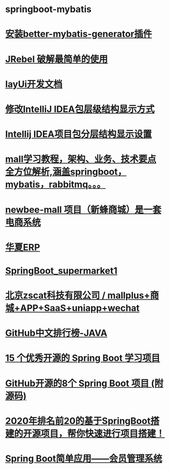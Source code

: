 # springboot-mybatis
# <a href="https://plugins.jetbrains.com/plugin/11021-better-mybatis-generator">安装better-mybatis-generator插件</a>
# <a href="https://juejin.im/post/6844903950781677582">JRebel 破解最简单的使用</a> 
# <a href="https://www.layui.com/doc/">layUi开发文档</a>
# <a href="https://blog.csdn.net/sdujava2011/article/details/84102907">修改IntelliJ IDEA包层级结构显示方式</a>
# <a href="https://blog.csdn.net/ling_du/article/details/80430481">Intellij IDEA项目包分层结构显示设置</a>
# <a href="https://github.com/kennycaiguo/mall-learning">mall学习教程，架构、业务、技术要点全方位解析,涵盖springboot，mybatis，rabbitmq。。。</a>
# <a href="https://github.com/kennycaiguo/newbee-mall">newbee-mall 项目（新蜂商城）是一套电商系统</a>
# <a href="https://gitee.com/jishenghua/JSH_ERP/tree/master/erp_web">华夏ERP</a>
# <a href="https://gitee.com/mao-xu/SpringBoot_supermarket1">SpringBoot_supermarket1</a>
# <a href="https://gitee.com/zscat/mallplus">    北京zscat科技有限公司 / mallplus+商城+APP+SaaS+uniapp+wechat</a>
# <a href="https://juejin.im/post/6844903966556291080">GitHub中文排行榜-JAVA</a>
# <a href="https://www.hellojava.com/a/83824.html">15 个优秀开源的 Spring Boot 学习项目</a>
# <a href="https://jishuin.proginn.com/p/763bfbd245e5">GitHub开源的8个 Spring Boot 项目 (附源码)</a>
# <a href="https://www.jianshu.com/p/b1321cd6edf3">2020年排名前20的基于SpringBoot搭建的开源项目，帮你快速进行项目搭建！</a>
# <a href="https://www.javatt.com/p/23900">Spring Boot简单应用——会员管理系统</a>
